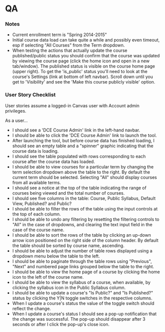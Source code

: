 
# QA

### Notes

* Current enrollment term is "Spring 2014-2015"
* Initial course data load can take quite a while and possibly even timeout, esp if selecting "All Courses" from the Term dropdown. 
* When testing the actions that actually update the course published/public status you should confirm that the course was updated by viewing the course page (click the home icon and open in a new tab/window). The published status is visible on the course home page (upper right). To get the 'is_public' status you'll need to look at the course's Settings (link at bottom of left navbar). Scroll down until you get to 'Visibility' and see the 'Make this course publicly visible' option.

### User Story Checklist

User stories assume a logged-in Canvas user with Account admin privileges.

As a user...

* I should see a 'DCE Course Admin' link in the left-hand navbar.
* I should be able to click the 'DCE Course Admin' link to launch the tool.
* After launching the tool, but before course data has finished loading, I should see an empty table and a "spinner" graphic indicating that the course data is loading.
* I should see the table populated with rows corresponding to each course after the course data has loaded.
* I should be able to view courses for a particular term by changing the term selection dropdown above the table to the right. By default the current term should be selected. Selecting "All" should display courses from all available terms.
* I should see a notice at the top of the table indicating the range of courses being viewed and the total number of courses.
* I should see five columns in the table: Course, Public Syllabus, Default View, Published? and Public?
* I should be able to filter the rows of the table using the input controls at the top of each column.
* I should be able to undo any filtering by resetting the filtering controls to "All" in the case of dropdowns, and clearing the text input field in the case of the course name.
* I should be able to sort the rows of the table by clicking an up-down arrow icon positioned on the right side of the column header. By default the table should be sorted by course name, ascending.
* I should be able to adjust the number of table rows displayed using a dropdown menu below the table to the left.
* I should be able to paginate through the table rows using "Previous", "Next" and numbered page links grouped below the table to the right.
* I should be able to view the home page of a course by clicking the home icon to the left of the course name.
* I should be able to view the syllabus of a course, when available, by clicking the syllabus icon in the Public Syllabus column.
* I should be able to update a course's "Is Public?" and "Is Published?" status by clicking the Y|N toggle switches in the respective columns.
* When I update a course's status the value of the toggle switch should reflect the change.
* When I update a course's status I should see a pop-up notification that the change was successful. The pop-up should disappear after 3 seconds or after I click the pop-up's close icon.


